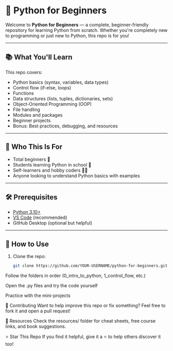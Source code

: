 # 🐍 Python for Beginners

Welcome to **Python for Beginners** — a complete, beginner-friendly repository for learning Python from scratch. Whether you're completely new to programming or just new to Python, this repo is for you!

---

## 📚 What You'll Learn

This repo covers:

- Python basics (syntax, variables, data types)
- Control flow (if-else, loops)
- Functions
- Data structures (lists, tuples, dictionaries, sets)
- Object-Oriented Programming (OOP)
- File handling
- Modules and packages
- Beginner projects
- Bonus: Best practices, debugging, and resources

---

## 🧠 Who This Is For

- Total beginners 👶
- Students learning Python in school 🏫
- Self-learners and hobby coders 🧑‍💻
- Anyone looking to understand Python basics with examples

---

## 🛠️ Prerequisites

- [Python 3.10+](https://www.python.org/downloads/)
- [VS Code](https://code.visualstudio.com/) (recommended)
- GitHub Desktop (optional but helpful)

---

## 🚀 How to Use

1. Clone the repo:
   ```bash
   git clone https://github.com/YOUR-USERNAME/python-for-beginners.git

Follow the folders in order (0_intro_to_python, 1_control_flow, etc.)

Open the .py files and try the code yourself

Practice with the mini-projects

🤝 Contributing
Want to help improve this repo or fix something? Feel free to fork it and open a pull request!

📎 Resources
Check the resources/ folder for cheat sheets, free course links, and book suggestions.

⭐️ Star This Repo
If you find it helpful, give it a ⭐️ to help others discover it too!
